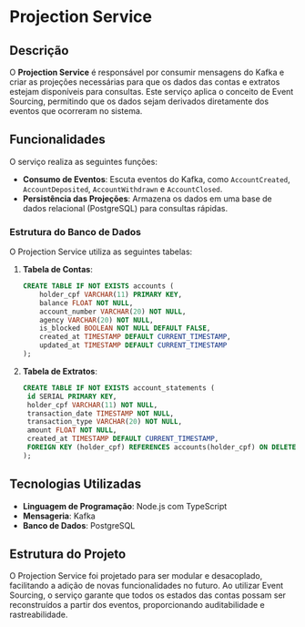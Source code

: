 # Projection Service

## Descrição

O **Projection Service** é responsável por consumir mensagens do Kafka e criar as projeções necessárias para que os dados das contas e extratos estejam disponíveis para consultas. Este serviço aplica o conceito de Event Sourcing, permitindo que os dados sejam derivados diretamente dos eventos que ocorreram no sistema.

## Funcionalidades

O serviço realiza as seguintes funções:

- **Consumo de Eventos**: Escuta eventos do Kafka, como `AccountCreated`, `AccountDeposited`, `AccountWithdrawn` e `AccountClosed`.
- **Persistência das Projeções**: Armazena os dados em uma base de dados relacional (PostgreSQL) para consultas rápidas.

### Estrutura do Banco de Dados

O Projection Service utiliza as seguintes tabelas:

1. **Tabela de Contas**:
   ```sql
   CREATE TABLE IF NOT EXISTS accounts (
       holder_cpf VARCHAR(11) PRIMARY KEY,
       balance FLOAT NOT NULL,
       account_number VARCHAR(20) NOT NULL,
       agency VARCHAR(20) NOT NULL,
       is_blocked BOOLEAN NOT NULL DEFAULT FALSE,
       created_at TIMESTAMP DEFAULT CURRENT_TIMESTAMP,
       updated_at TIMESTAMP DEFAULT CURRENT_TIMESTAMP
   );
   ```
2. **Tabela de Extratos**:

   ```sql
   CREATE TABLE IF NOT EXISTS account_statements (
    id SERIAL PRIMARY KEY,
    holder_cpf VARCHAR(11) NOT NULL,
    transaction_date TIMESTAMP NOT NULL,
    transaction_type VARCHAR(20) NOT NULL,
    amount FLOAT NOT NULL,
    created_at TIMESTAMP DEFAULT CURRENT_TIMESTAMP,
    FOREIGN KEY (holder_cpf) REFERENCES accounts(holder_cpf) ON DELETE CASCADE
   );
   ```

## Tecnologias Utilizadas

- **Linguagem de Programação**: Node.js com TypeScript
- **Mensageria**: Kafka
- **Banco de Dados**: PostgreSQL

## Estrutura do Projeto

O Projection Service foi projetado para ser modular e desacoplado, facilitando a adição de novas funcionalidades no futuro. Ao utilizar Event Sourcing, o serviço garante que todos os estados das contas possam ser reconstruídos a partir dos eventos, proporcionando auditabilidade e rastreabilidade.
